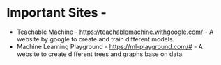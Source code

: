 # Important Sites - 

 - Teachable Machine - https://teachablemachine.withgoogle.com/ - A website by google to create and train different models. 
 - Machine Learning Playground - https://ml-playground.com/# - A website to create different trees and graphs base on data. 